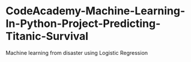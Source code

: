 # CodeAcademy-Machine-Learning-In-Python-Project-Predicting-Titanic-Survival
Machine learning from disaster using Logistic Regression
